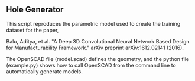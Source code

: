## Hole Generator
This script reproduces the parametric model used to create the training dataset for the paper,

Balu, Aditya, et al. "A Deep 3D Convolutional Neural Network Based Design for Manufacturability Framework." arXiv preprint arXiv:1612.02141 (2016).

The OpenSCAD file (model.scad) defines the geometry, and the python file (example.py) shows how to call OpenSCAD from the command line to automatically generate models.